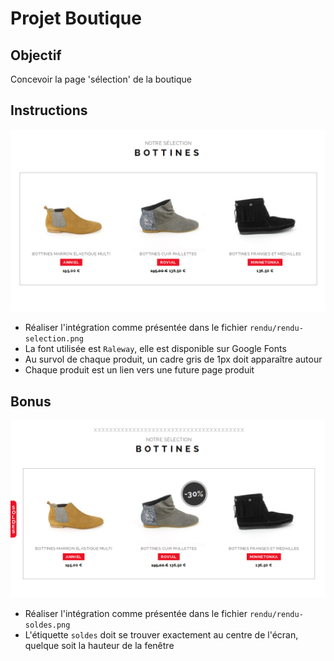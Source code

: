 # Projet Boutique

## Objectif
Concevoir la page 'sélection' de la boutique

## Instructions
![Rendu](rendu/rendu-selection.png)
- Réaliser l'intégration comme présentée dans le fichier `rendu/rendu-selection.png`
- La font utilisée est `Raleway`, elle est disponible sur Google Fonts
- Au survol de chaque produit, un cadre gris de 1px doit apparaître autour
- Chaque produit est un lien vers une future page produit

## Bonus
![Rendu](rendu/rendu-soldes.png)
- Réaliser l'intégration comme présentée dans le fichier `rendu/rendu-soldes.png`
- L'étiquette `soldes` doit se trouver exactement au centre de l'écran, quelque soit la hauteur de la fenêtre
